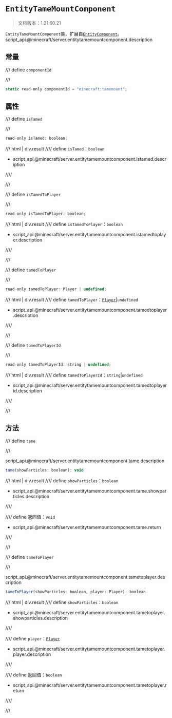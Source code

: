 # `EntityTameMountComponent`

> 文档版本：1.21.60.21

`EntityTameMountComponent`类，扩展自[`EntityComponent`](./entitycomponent.md)。script_api.@minecraft/server.entitytamemountcomponent.description

## 常量

/// define
`componentId`


///

```js
static read-only componentId = "minecraft:tamemount";
```


## 属性

/// define
`isTamed`


///

```js
read-only isTamed: boolean;
```

/// html | div.result
//// define
`isTamed`：`boolean`

- script_api.@minecraft/server.entitytamemountcomponent.istamed.description


////

///


/// define
`isTamedToPlayer`


///

```js
read-only isTamedToPlayer: boolean;
```

/// html | div.result
//// define
`isTamedToPlayer`：`boolean`

- script_api.@minecraft/server.entitytamemountcomponent.istamedtoplayer.description


////

///


/// define
`tamedToPlayer`


///

```js
read-only tamedToPlayer: Player | undefined;
```

/// html | div.result
//// define
`tamedToPlayer`：[`Player`](./player.md)|`undefined`

- script_api.@minecraft/server.entitytamemountcomponent.tamedtoplayer.description


////

///


/// define
`tamedToPlayerId`


///

```js
read-only tamedToPlayerId: string | undefined;
```

/// html | div.result
//// define
`tamedToPlayerId`：`string`|`undefined`

- script_api.@minecraft/server.entitytamemountcomponent.tamedtoplayerid.description


////

///


## 方法

/// define
`tame`


///

script_api.@minecraft/server.entitytamemountcomponent.tame.description

```js
tame(showParticles: boolean): void
```

/// html | div.result
//// define
`showParticles`：`boolean`

- script_api.@minecraft/server.entitytamemountcomponent.tame.showparticles.description


////

//// define
返回值：`void`

- script_api.@minecraft/server.entitytamemountcomponent.tame.return


////

///


/// define
`tameToPlayer`


///

script_api.@minecraft/server.entitytamemountcomponent.tametoplayer.description

```js
tameToPlayer(showParticles: boolean, player: Player): boolean
```

/// html | div.result
//// define
`showParticles`：`boolean`

- script_api.@minecraft/server.entitytamemountcomponent.tametoplayer.showparticles.description


////

//// define
`player`：[`Player`](./player.md)

- script_api.@minecraft/server.entitytamemountcomponent.tametoplayer.player.description


////

//// define
返回值：`boolean`

- script_api.@minecraft/server.entitytamemountcomponent.tametoplayer.return


////

///

